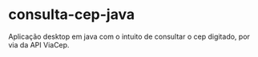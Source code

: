# consulta-cep-java
Aplicação desktop em java com o intuito de consultar o cep digitado, por via da API ViaCep.

